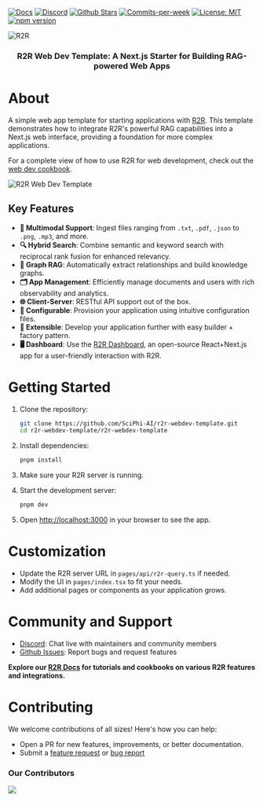 <p align="left">
  <a href="https://r2r-docs.sciphi.ai"><img src="https://img.shields.io/badge/docs.sciphi.ai-3F16E4" alt="Docs"></a>
  <a href="https://discord.gg/p6KqD2kjtB"><img src="https://img.shields.io/discord/1120774652915105934?style=social&logo=discord" alt="Discord"></a>
  <a href="https://github.com/SciPhi-AI/R2R"><img src="https://img.shields.io/github/stars/SciPhi-AI/R2R" alt="Github Stars"></a>
  <a href="https://github.com/SciPhi-AI/R2R/pulse"><img src="https://img.shields.io/github/commit-activity/w/SciPhi-AI/R2R" alt="Commits-per-week"></a>
  <a href="https://opensource.org/licenses/MIT"><img src="https://img.shields.io/badge/License-MIT-purple.svg" alt="License: MIT"></a>
  <a href="https://www.npmjs.com/package/r2r-js"><img src="https://img.shields.io/npm/v/r2r-js.svg" alt="npm version"></a>
</p>

<img src="https://raw.githubusercontent.com/SciPhi-AI/R2R/main/assets/r2r.png" alt="R2R">
<h3 align="center">
R2R Web Dev Template: A Next.js Starter for Building RAG-powered Web Apps
</h3>

# About

A simple web app template for starting applications with [R2R](https://github.com/SciPhi-AI/R2R). This template demonstrates how to integrate R2R's powerful RAG capabilities into a Next.js web interface, providing a foundation for more complex applications.

For a complete view of how to use R2R for web development, check out the [web dev cookbook](https://r2r-docs.sciphi.ai/cookbooks/web-dev).

<img src="./assets/r2r_webdev_template.png" alt="R2R Web Dev Template">

## Key Features

- **📁 Multimodal Support**: Ingest files ranging from `.txt`, `.pdf`, `.json` to `.png`, `.mp3`, and more.
- **🔍 Hybrid Search**: Combine semantic and keyword search with reciprocal rank fusion for enhanced relevancy.
- **🔗 Graph RAG**: Automatically extract relationships and build knowledge graphs.
- **🗂️ App Management**: Efficiently manage documents and users with rich observability and analytics.
- **🌐 Client-Server**: RESTful API support out of the box.
- **🧩 Configurable**: Provision your application using intuitive configuration files.
- **🔌 Extensible**: Develop your application further with easy builder + factory pattern.
- **🖥️ Dashboard**: Use the [R2R Dashboard](https://github.com/SciPhi-AI/R2R-Dashboard), an open-source React+Next.js app for a user-friendly interaction with R2R.

# Getting Started

1. Clone the repository:
   ```bash
   git clone https://github.com/SciPhi-AI/r2r-webdev-template.git
   cd r2r-webdev-template/r2r-webdev-template
   ```

2. Install dependencies:
   ```bash
   pnpm install
   ```

3. Make sure your R2R server is running.

4. Start the development server:
   ```bash
   pnpm dev
   ```

5. Open [http://localhost:3000](http://localhost:3000) in your browser to see the app.

# Customization

- Update the R2R server URL in `pages/api/r2r-query.ts` if needed.
- Modify the UI in `pages/index.tsx` to fit your needs.
- Add additional pages or components as your application grows.

# Community and Support

- [Discord](https://discord.gg/p6KqD2kjtB): Chat live with maintainers and community members
- [Github Issues](https://github.com/SciPhi-AI/r2r-webdev-template/issues): Report bugs and request features

**Explore our [R2R Docs](https://r2r-docs.sciphi.ai/) for tutorials and cookbooks on various R2R features and integrations.**

# Contributing

We welcome contributions of all sizes! Here's how you can help:

- Open a PR for new features, improvements, or better documentation.
- Submit a [feature request](https://github.com/SciPhi-AI/r2r-webdev-template/issues/new?assignees=&labels=&projects=&template=feature_request.md&title=) or [bug report](https://github.com/SciPhi-AI/r2r-webdev-template/issues/new?assignees=&labels=&projects=&template=bug_report.md&title=)

### Our Contributors

<a href="https://github.com/SciPhi-AI/R2R/graphs/contributors">
  <img src="https://contrib.rocks/image?repo=SciPhi-AI/R2R" />
</a>
